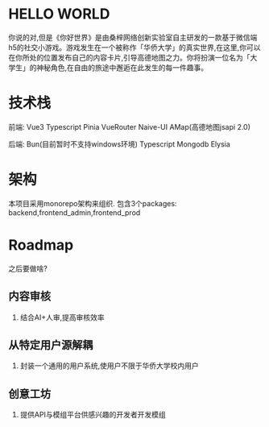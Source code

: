 # HELLO WORLD

你说的对,但是《你好世界》是由桑梓网络创新实验室自主研发的一款基于微信端h5的社交小游戏。游戏发生在一个被称作「华侨大学」的真实世界,在这里,你可以在你所处的位置发布自己的内容卡片,引导高德地图之力。你将扮演一位名为「大学生」的神秘角色,在自由的旅途中邂逅在此发生的每一件趣事。

# 技术栈

前端: Vue3 Typescript Pinia VueRouter Naive-UI AMap(高德地图jsapi 2.0)

后端: Bun(目前暂时不支持windows环境) Typescript Mongodb Elysia

# 架构

本项目采用monorepo架构来组织.
包含3个packages: backend,frontend_admin,frontend_prod

# Roadmap

之后要做啥?

## 内容审核

1. 结合AI+人审,提高审核效率

## 从特定用户源解耦

1. 封装一个通用的用户系统,使用户不限于华侨大学校内用户

## 创意工坊

1. 提供API与模组平台供感兴趣的开发者开发模组
